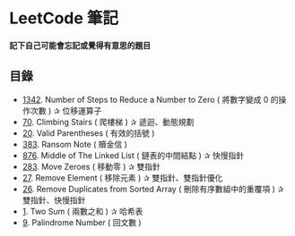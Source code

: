 # LeetCode 筆記

#### 記下自己可能會忘記或覺得有意思的題目

## 目錄

* [1342](1342.md). Number of Steps to Reduce a Number to Zero ( 將數字變成 0 的操作次數 ) ✰ 位移運算子
* [70](70.md). Climbing Stairs ( 爬樓梯 ) ✰ 遞迴、動態規劃
* [20](20.md). Valid Parentheses ( 有效的括號 )
* [383](383.md). Ransom Note ( 贖金信 )
* [876](876.md). Middle of The Linked List ( 鏈表的中間結點 ) ✰ 快慢指針
* [283](283.md). Move Zeroes ( 移動零 ) ✰ 雙指針
* [27](27.md). Remove Element ( 移除元素 ) ✰ 雙指針、雙指針優化
* [26](26.md). Remove Duplicates from Sorted Array ( 刪除有序數組中的重覆項 ) ✰ 雙指針、快慢指針
* [1](1.md). Two Sum ( 兩數之和 ) ✰ 哈希表
* [9](9.md). Palindrome Number ( 回文數 )
